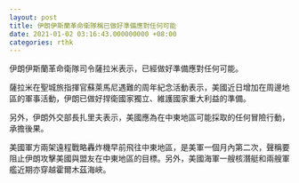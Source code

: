 ```yaml
---
layout: post
title: 伊朗伊斯蘭革命衛隊稱已做好準備應對任何可能
date: 2021-01-02 03:16:43.000000000 +08:00
categories: rthk
---
```


伊朗伊斯蘭革命衛隊司令薩拉米表示，已經做好準備應對任何可能。

薩拉米在聖城旅指揮官蘇萊馬尼遇難的周年紀念活動表示，美國近日增加在周邊地區的軍事活動，伊朗已做好捍衛國家獨立、維護國家重大利益的準備。

另外，伊朗外交部長扎里夫表示，美國應為在中東地區可能採取的任何冒險行動，承擔後果。

美國軍方兩架遠程戰略轟炸機早前飛往中東地區，是美軍一個月內第二次，聲稱要阻止伊朗攻擊美國與盟友在中東地區的目標。另外，美國海軍一艘核潛艇和兩艘軍艦近期亦穿越霍爾木茲海峽。
